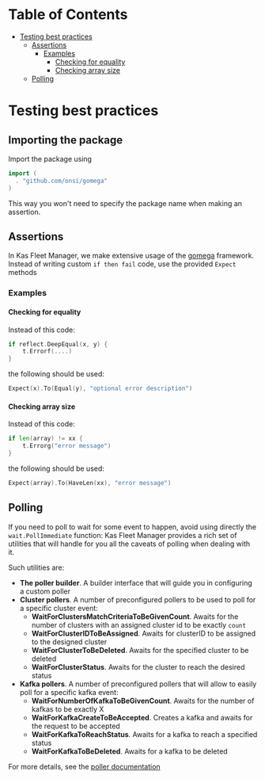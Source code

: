 # Table of Contents

<!-- toc -->

- [Testing best practices](#testing-best-practices)
  * [Assertions](#assertions)
    + [Examples](#examples)
      - [Checking for equality](#checking-for-equality)
      - [Checking array size](#checking-array-size)
  * [Polling](#polling)

<!-- tocstop -->

# Testing best practices

## Importing the package

Import the package using
```go
import (
  . "github.com/onsi/gomega"
)
```

This way you won't need to specify the package name when making an assertion.

## Assertions
In Kas Fleet Manager, we make extensive usage of the [gomega](https://onsi.github.io/gomega/) framework.
Instead of writing custom `if then fail` code, use the provided `Expect` methods

### Examples
#### Checking for equality
Instead of this code:
```go
if reflect.DeepEqual(x, y) {
	t.Errorf(....)
} 
```
the following should be used:
```go
Expect(x).To(Equal(y), "optional error description")
```

#### Checking array size
Instead of this code:
```go
if len(array) != xx {
	t.Errorg("error message")
}
```
the following should be used:
```go
Expect(array).To(HaveLen(xx), "error message")
```
## Polling
If you need to poll to wait for some event to happen, avoid using directly the `wait.PollImmediate` function: Kas Fleet Manager provides a rich set of utilities that will handle for you all the caveats of polling when dealing with it.

Such utilities are:
* **The poller builder**. A builder interface that will guide you in configuring a custom poller
* **Cluster pollers**. A number of preconfigured pollers to be used to poll for a specific cluster event:
    * **WaitForClustersMatchCriteriaToBeGivenCount**. Awaits for the number of clusters with an assigned cluster id to be exactly `count`
    * **WaitForClusterIDToBeAssigned**. Awaits for clusterID to be assigned to the designed cluster
    * **WaitForClusterToBeDeleted**. Awaits for the specified cluster to be deleted
    * **WaitForClusterStatus**. Awaits for the cluster to reach the desired status
* **Kafka pollers**. A number of preconfigured pollers that will allow to easily poll for a specific kafka event:
    * **WaitForNumberOfKafkaToBeGivenCount**. Awaits for the number of kafkas to be exactly X
    * **WaitForKafkaCreateToBeAccepted**. Creates a kafka and awaits for the request to be accepted
    * **WaitForKafkaToReachStatus**. Awaits for a kafka to reach a specified status
    * **WaitForKafkaToBeDeleted**. Awaits for a kafka to be deleted

For more details, see the [poller documentation](../utilities/testing.md)
